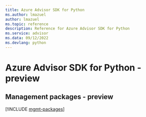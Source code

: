 ```yaml
---
title: Azure Advisor SDK for Python
ms.author: lmazuel
author: lmazuel
ms.topic: reference
description: Reference for Azure Advisor SDK for Python
ms.service: advisor
ms.data: 09/12/2022
ms.devlang: python
---
```

# Azure Advisor SDK for Python - preview

## Management packages - preview
[!INCLUDE [mgmt-packages](advisor-mgmt-index.md)]